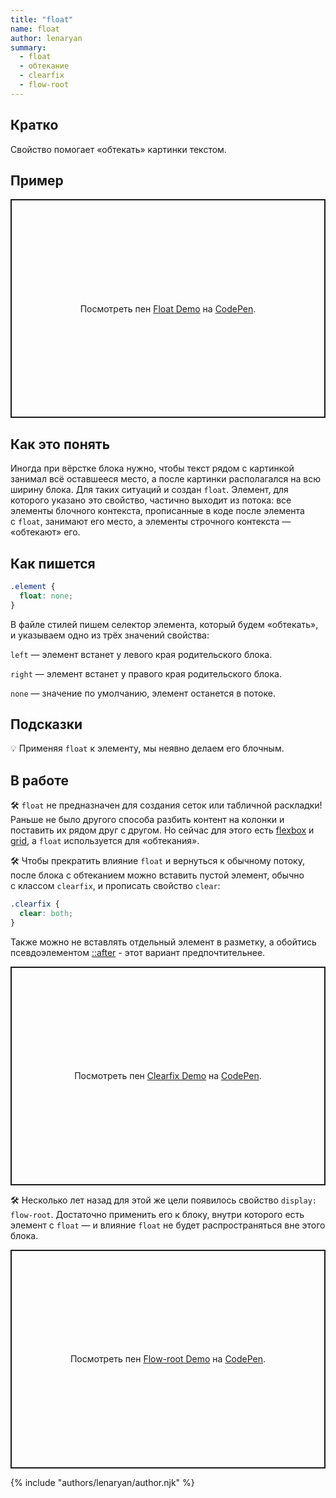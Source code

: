 ```yaml
---
title: "float"
name: float
author: lenaryan
summary:
  - float
  - обтекание
  - clearfix
  - flow-root
---
```


## Кратко

Свойство помогает «обтекать» картинки текстом.

## Пример

<p class="codepen" data-height="350" data-theme-id="light" data-default-tab="result" data-user="lenaryan" data-slug-hash="PobvRGz" style="height: 350px; box-sizing: border-box; display: flex; align-items: center; justify-content: center; border: 2px solid; margin: 1em 0; padding: 1em;" data-pen-title="Float Demo">
  <span>Посмотреть пен <a href="https://codepen.io/lenaryan/pen/PobvRGz">
  Float Demo</a> на <a href="https://codepen.io">CodePen</a>.</span>
</p>
<script async src="https://cpwebassets.codepen.io/assets/embed/ei.js"></script>

## Как это понять

Иногда при вёрстке блока нужно, чтобы текст рядом с&nbsp;картинкой занимал всё оставшееся место, а&nbsp;после картинки располагался на&nbsp;всю ширину блока. Для таких ситуаций и&nbsp;создан `float`. Элемент, для которого указано это свойство, частично выходит из&nbsp;потока: все элементы блочного контекста, прописанные в&nbsp;коде после элемента с&nbsp;`float`, занимают его место, а&nbsp;элементы строчного контекста — «обтекают» его.

## Как пишется

```css
.element {
  float: none;
}
```

В&nbsp;файле стилей пишем селектор элемента, который будем «обтекать», и&nbsp;указываем одно из&nbsp;трёх значений свойства:

`left` — элемент встанет у&nbsp;левого края родительского блока.

`right` — элемент встанет у&nbsp;правого края родительского блока.

`none` — значение по&nbsp;умолчанию, элемент останется в&nbsp;потоке.

## Подсказки

💡 Применяя `float` к элементу, мы неявно делаем его блочным.

## В работе

🛠 `float` не&nbsp;предназначен для создания сеток или табличной раскладки! Раньше не было другого способа разбить контент на колонки и поставить их рядом друг с другом. Но сейчас для этого есть [flexbox](https://y-doka.site/css/long/flexbox-guide/) и [grid](https://y-doka.site/css/long/grid-guide/), а `float` используется для «обтекания».

🛠 Чтобы прекратить влияние `float` и&nbsp;вернуться к&nbsp;обычному потоку, после блока с&nbsp;обтеканием можно вставить пустой элемент, обычно с&nbsp;классом `clearfix`, и&nbsp;прописать свойство `clear`:

```css
.clearfix {
  clear: both;
}
```

Также можно не вставлять отдельный элемент в разметку, а обойтись псевдоэлементом [::after](https://y-doka.site/css/doka/after/) - этот вариант предпочтительнее.

<p class="codepen" data-height="350" data-theme-id="light" data-default-tab="result" data-user="lenaryan" data-slug-hash="JjEyxra" style="height: 350px; box-sizing: border-box; display: flex; align-items: center; justify-content: center; border: 2px solid; margin: 1em 0; padding: 1em;" data-pen-title="Clearfix Demo">
  <span>Посмотреть пен <a href="https://codepen.io/lenaryan/pen/JjEyxra">
  Clearfix Demo</a> на <a href="https://codepen.io">CodePen</a>.</span>
</p>
<script async src="https://cpwebassets.codepen.io/assets/embed/ei.js"></script>

🛠 Несколько лет назад для этой же цели появилось свойство `display: flow-root`. Достаточно применить его к&nbsp;блоку, внутри которого есть элемент с `float` — и&nbsp;влияние `float` не&nbsp;будет распространяться вне этого блока.

<p class="codepen" data-height="350" data-theme-id="light" data-default-tab="result" data-user="lenaryan" data-slug-hash="JjEyxpm" style="height: 350px; box-sizing: border-box; display: flex; align-items: center; justify-content: center; border: 2px solid; margin: 1em 0; padding: 1em;" data-pen-title="Flow-root Demo">
  <span>Посмотреть пен <a href="https://codepen.io/lenaryan/pen/JjEyxpm">
  Flow-root Demo</a> на <a href="https://codepen.io">CodePen</a>.</span>
</p>
<script async src="https://cpwebassets.codepen.io/assets/embed/ei.js"></script>

{% include "authors/lenaryan/author.njk" %}
